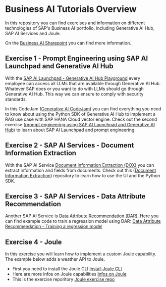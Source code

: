 # Business AI Tutorials Overview
In this repository you can find exercises and information on different technologies of SAP's Business AI portfolio, including Generative AI Hub, SAP AI Services and Joule. 

On the [Business AI Sharepoint](https://sap.sharepoint.com/sites/208497) you can find more information.

## Exercise 1 - Prompt Engineering using SAP AI Launchpad and Generative AI Hub
With the [SAP AI Launchpad - Generative AI Hub Playground](https://sapit-core-playground-vole.ai-launchpad.prod.eu-central-1.aws.apps.ml.hana.ondemand.com/aic/index.html#/generativeaihub?workspace=sap-genai-xl&resourceGroup=default&/g/prompteditor) every employee can access all LLMs that are available through Generative AI Hub. Whatever SAP does or you want to do with LLMs should go through Generative AI Hub. This way we can ensure to comply with security standards.

In this CodeJam ([Generative AI CodeJam](https://github.com/SAP-samples/generative-ai-codejam/tree/main)) you can find everything you need to know about using the Python SDK of Generative AI Hub to implement a RAG use case with SAP HANA Cloud vector engine. Check out the second exercise ([prompt engineering using SAP AI Launchpad and Generative AI Hub](https://github.com/SAP-samples/generative-ai-codejam/blob/main/exercises/02-explore-genai-hub.md)) to learn about SAP AI Launchpad and prompt engineering.

## Exercise 2 - SAP AI Services - Document Information Extraction
With the SAP AI Service [Document Information Extraction (DOX)](https://help.sap.com/docs/document-information-extraction/document-information-extraction/what-is-document-information-extraction) you can extract information and fields from documents. Check out this ([Document Information Extraction](https://github.com/noravth/may-developer-challenge-sap-ai-services/tree/main)) repository to learn how to use the UI and the Python SDK.

## Exercise 3 - SAP AI Services - Data Attribute Recommendation
Another SAP AI Service is [Data Attribute Recommendation (DAR)](https://help.sap.com/docs/data-attribute-recommendation/data-attribute-recommendation/what-is-data-attribute-recommendation). Here you can find example code to train a regression model using DAR: [Data Attribute Recommendation - Training a regression model](https://community.sap.com/t5/application-development-discussions/may-developer-challenge-sap-ai-services-week-3/td-p/13701838)

## Exercise 4 - Joule
In this exercise you will learn how to implement a custom Joule capability. The example below adds a weather API to Joule. 
- First you need to install the Joule CLI
[Install Joule CLI](https://help.sap.com/docs/joule/service-guide/install-and-update-command-line-interface)
- Here are more infos on Joule capabilities
[Infos on Joule](https://help.sap.com/docs/joule/joule-guide/build-capability?state=DRAFT&version=DEV)
- This is the exercise reporitory
[Joule exercise repo](https://github.tools.sap/DAS-Samples/joule-functions-example/blob/main/tutorials/weather/index.md)
